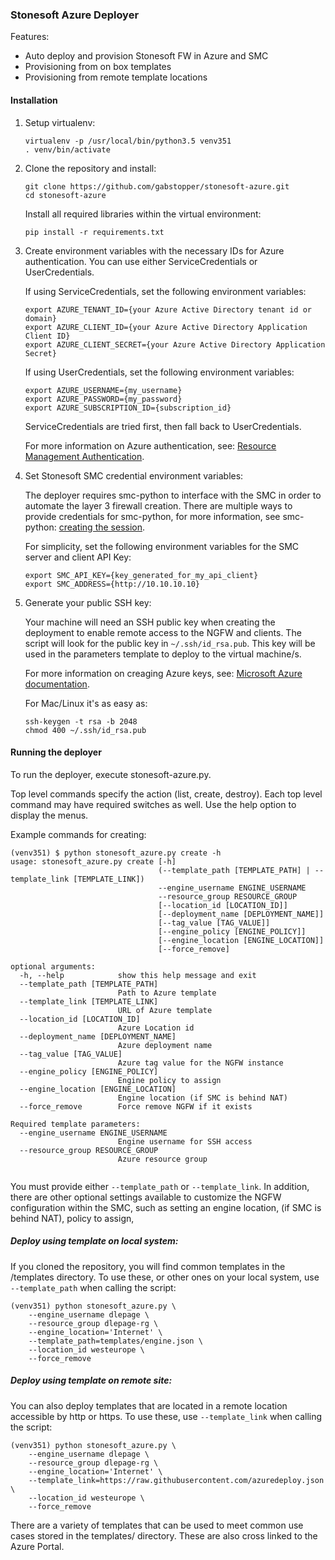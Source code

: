 ### Stonesoft Azure Deployer

Features:

 * Auto deploy and provision Stonesoft FW in Azure and SMC
 * Provisioning from on box templates
 * Provisioning from remote template locations

#### Installation

1. Setup virtualenv:

    ```
    virtualenv -p /usr/local/bin/python3.5 venv351
    . venv/bin/activate
    ```

2. Clone the repository and install:

    ```
    git clone https://github.com/gabstopper/stonesoft-azure.git
    cd stonesoft-azure
    ```
    
    Install all required libraries within the virtual environment:

    ```
    pip install -r requirements.txt
    ```

3. Create environment variables with the necessary IDs for Azure authentication. You can use either ServiceCredentials or UserCredentials.
	
	If using ServiceCredentials, set the following environment variables:

	```
	export AZURE_TENANT_ID={your Azure Active Directory tenant id or domain}
	export AZURE_CLIENT_ID={your Azure Active Directory Application Client ID}
	export AZURE_CLIENT_SECRET={your Azure Active Directory Application Secret}
	```
	
	If using UserCredentials, set the following environment variables:
	
	```
	export AZURE_USERNAME={my_username}
	export AZURE_PASSWORD={my_password}
	export AZURE_SUBSCRIPTION_ID={subscription_id}
	```
	
	ServiceCredentials are tried first, then fall back to UserCredentials.
	
	For more information on Azure authentication, see: [Resource Management Authentication](http://azure-sdk-for-python.readthedocs.io/en/latest/quickstart_authentication.html#).
	
4. Set Stonesoft SMC credential environment variables:

    The deployer requires smc-python to interface with the SMC in order to automate the layer 3 firewall creation. There are multiple ways to provide credentials for smc-python, for more information, see smc-python: [creating the session](http://smc-python.readthedocs.io/en/latest/pages/session.html).

    For simplicity, set the following environment variables for the SMC server and client API Key:

    ```
    export SMC_API_KEY={key_generated_for_my_api_client}
    export SMC_ADDRESS={http://10.10.10.10}
    ```

5. Generate your public SSH key:

    Your machine will need an SSH public key when creating the deployment to enable remote access to the NGFW and clients. The script will look for the public key in ``~/.ssh/id_rsa.pub``. This key will be used in the parameters template to deploy to the virtual machine/s.

    For more information on creaging Azure keys, see: [Microsoft Azure documentation](https://docs.microsoft.com/en-us/azure/virtual-machines/linux/mac-create-ssh-keys?toc=azurevirtual-machineslinuxtoc.json).

    For Mac/Linux it's as easy as:

    ```
    ssh-keygen -t rsa -b 2048
    chmod 400 ~/.ssh/id_rsa.pub
    ```

#### Running the deployer

To run the deployer, execute stonesoft-azure.py.

Top level commands specify the action (list, create, destroy). Each top level command may have required
switches as well. Use the help option to display the menus.

Example commands for creating:

```
(venv351) $ python stonesoft_azure.py create -h
usage: stonesoft_azure.py create [-h]
                                 (--template_path [TEMPLATE_PATH] | --template_link [TEMPLATE_LINK])
                                 --engine_username ENGINE_USERNAME
                                 --resource_group RESOURCE_GROUP
                                 [--location_id [LOCATION_ID]]
                                 [--deployment_name [DEPLOYMENT_NAME]]
                                 [--tag_value [TAG_VALUE]]
                                 [--engine_policy [ENGINE_POLICY]]
                                 [--engine_location [ENGINE_LOCATION]]
                                 [--force_remove]

optional arguments:
  -h, --help            show this help message and exit
  --template_path [TEMPLATE_PATH]
                        Path to Azure template
  --template_link [TEMPLATE_LINK]
                        URL of Azure template
  --location_id [LOCATION_ID]
                        Azure Location id
  --deployment_name [DEPLOYMENT_NAME]
                        Azure deployment name
  --tag_value [TAG_VALUE]
                        Azure tag value for the NGFW instance
  --engine_policy [ENGINE_POLICY]
                        Engine policy to assign
  --engine_location [ENGINE_LOCATION]
                        Engine location (if SMC is behind NAT)
  --force_remove        Force remove NGFW if it exists

Required template parameters:
  --engine_username ENGINE_USERNAME
                        Engine username for SSH access
  --resource_group RESOURCE_GROUP
                        Azure resource group
           
```

You must provide either ``--template_path`` or ``--template_link``. In addition, there are other optional settings available to customize the NGFW configuration within the SMC, such as setting an engine location, (if SMC is behind NAT), policy to assign, 

##### Deploy using template on local system:

If you cloned the repository, you will find common templates in the /templates directory. To use these, or other ones on your local system, use ``--template_path`` when calling the script:

```
(venv351) python stonesoft_azure.py \
    --engine_username dlepage \
    --resource_group dlepage-rg \
    --engine_location='Internet' \
    --template_path=templates/engine.json \
    --location_id westeurope \
    --force_remove
```

##### Deploy using template on remote site:

You can also deploy templates that are located in a remote location accessible by http or https. To use these, use ``--template_link`` when calling the script:

```
(venv351) python stonesoft_azure.py \
    --engine_username dlepage \
    --resource_group dlepage-rg \
    --engine_location='Internet' \
    --template_link=https://raw.githubusercontent.com/azuredeploy.json \
    --location_id westeurope \
    --force_remove
```

There are a variety of templates that can be used to meet common use cases stored in the templates/ directory. These are also cross linked to the Azure Portal.
